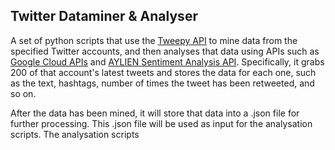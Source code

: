 ## Twitter Dataminer & Analyser
A set of python scripts that use the [Tweepy API](https://www.tweepy.org/) to mine data from the specified Twitter accounts, and then analyses that data using APIs such as [Google Cloud APIs](https://cloud.google.com/apis) and [AYLIEN Sentiment Analysis API](https://aylien.com/news-api/). Specifically, it grabs 200 of that account's latest tweets and stores the data for each one, such as the text, hashtags, number of times the tweet has been retweeted, and so on.

After the data has been mined, it will store that data into a .json file for further processing. This .json file will be used as input for the analysation scripts. The analysation scripts
